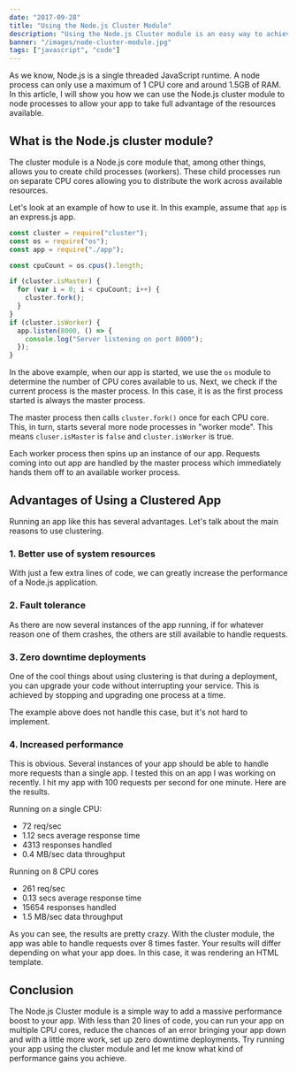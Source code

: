 ```yaml
---
date: "2017-09-28"
title: "Using the Node.js Cluster Module"
description: "Using the Node.js Cluster module is an easy way to achieve significant performance gains for your app. Find out how to use it in this article."
banner: "/images/node-cluster-module.jpg"
tags: ["javascript", "code"]
---
```


As we know, Node.js is a single threaded JavaScript runtime. A node process can only use a maximum of 1 CPU core and around 1.5GB of RAM. In this article, I will show you how we can use the Node.js cluster module to node processes to allow your app to take full advantage of the resources available.

## What is the Node.js cluster module?

The cluster module is a Node.js core module that, among other things, allows you to create child processes (workers). These child processes run on separate CPU cores allowing you to distribute the work across available resources.

Let's look at an example of how to use it. In this example, assume that `app` is an express.js app.

```javascript
const cluster = require("cluster");
const os = require("os");
const app = require("./app");

const cpuCount = os.cpus().length;

if (cluster.isMaster) {
  for (var i = 0; i < cpuCount; i++) {
    cluster.fork();
  }
}
if (cluster.isWorker) {
  app.listen(8000, () => {
    console.log("Server listening on port 8000");
  });
}
```

In the above example, when our app is started, we use the `os` module to determine the number of CPU cores available to us. Next, we check if the current process is the master process. In this case, it is as the first process started is always the master process.

The master process then calls `cluster.fork()` once for each CPU core. This, in turn, starts several more node processes in "worker mode". This means `cluser.isMaster` is `false` and `cluster.isWorker` is true.

Each worker process then spins up an instance of our app. Requests coming into out app are handled by the master process which immediately hands them off to an available worker process.

## Advantages of Using a Clustered App

Running an app like this has several advantages. Let's talk about the main reasons to use clustering.

### 1. Better use of system resources

With just a few extra lines of code, we can greatly increase the performance of a Node.js application.

### 2. Fault tolerance

As there are now several instances of the app running, if for whatever reason one of them crashes, the others are still available to handle requests.

### 3. Zero downtime deployments

One of the cool things about using clustering is that during a deployment, you can upgrade your code without interrupting your service. This is achieved by stopping and upgrading one process at a time.

The example above does not handle this case, but it's not hard to implement.

### 4. Increased performance

This is obvious. Several instances of your app should be able to handle more requests than a single app. I tested this on an app I was working on recently. I hit my app with 100 requests per second for one minute. Here are the results.

Running on a single CPU:

- 72 req/sec
- 1.12 secs average response time
- 4313 responses handled
- 0.4 MB/sec data throughput

Running on 8 CPU cores

- 261 req/sec
- 0.13 secs average response time
- 15654 responses handled
- 1.5 MB/sec data throughput

As you can see, the results are pretty crazy. With the cluster module, the app was able to handle requests over 8 times faster. Your results will differ depending on what your app does. In this case, it was rendering an HTML template.

## Conclusion

The Node.js Cluster module is a simple way to add a massive performance boost to your app. With less than 20 lines of code, you can run your app on multiple CPU cores, reduce the chances of an error bringing your app down and with a little more work, set up zero downtime deployments. Try running your app using the cluster module and let me know what kind of performance gains you achieve.
